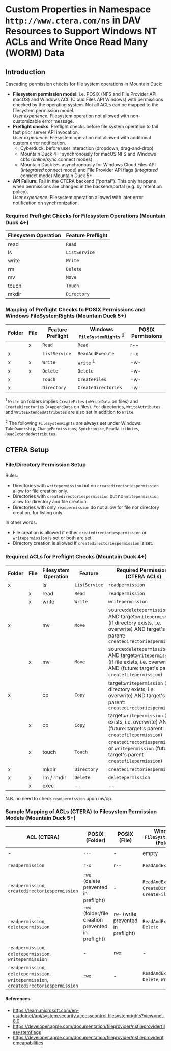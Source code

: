 # Custom Properties in Namespace `http://www.ctera.com/ns` in DAV Resources to Support Windows NT ACLs and Write Once Read Many (WORM) Data

## Introduction

Cascading permission checks for file system operations in Mountain Duck:

* **Filesystem permission model**: i.e. POSIX (NFS and File Provider API macOS) and
  Windows ACL (Cloud Files API Windows) with permissions checked by the operating system. Not all ACLs can
  be mapped to the filesystem permission model. <br/>_User experience:_ Filesystem operation not allowed with
  non-customizable error message.
* **Preflight checks**: Preflight checks before file system operation to fail fast prior server API invocation. <br/>
  _User experience:_ Filesystem operation not allowed with additional custom error notification.
  * Cyberduck: before user interaction (dropdown, drag-and-drop)
  * Mountain Duck 4+: synchronously for macOS NFS and Windows cbfs (_online_/_sync_ connect modes)
  * Mountain Duck 5+: asynchronously for Windows Cloud Files API (_Integrated_ connect mode) and File Provider API
    flags (_Integrated_ connect mode) Mountain Duck 5+
* **API Failure**: Fail in the CTERA backend ("portal"). This only happens when permissions are changed in the
  backend/portal (e.g. by retention policy).
  <br/>_User experience:_ Filesystem operation allowed with later error
  notification on synchronization.

### Required Preflight Checks for Filesystem Operations (Mountain Duck 4+)

| Filesystem Operation | Feature Preflight |
|----------------------|-------------------|
| read                 | `Read`            |
| ls                   | `ListService`     |                      
| write                | `Write`           |
| rm                   | `Delete`          |
| mv                   | `Move`            |
| touch                | `Touch`           |
| mkdir                | `Directory`       |

### Mapping of Preflight Checks to POSIX Permissions and Windows FileSystemRights (Mountain Duck 5+)

| Folder | File | Feature Preflight | Windows `FileSystemRights` <sup>2</sup> | POSIX Permissions |
|--------|------|-------------------|-----------------------------------------|-------------------|
|        | x    | `Read`            | `Read`                                  | r--               |                      
| x      |      | `ListService`     | `ReadAndExecute`                        | r-x               |                      
| x      | x    | `Write`           | `Write` <sup>1</sup>                    | -w-               |
| x      | x    | `Delete`          | `Delete`                                | -w-               |
| x      |      | `Touch`           | `CreateFiles`                           | -w-               |
| x      |      | `Directory`       | `CreateDirectories`                     | -w-               |

<sup>1</sup> `Write` on folders implies `CreateFiles` (=`WriteData` on files) and `CreateDirectories` (=`AppendData` on
files). For directories, `WriteAttributes` and `WriteExtendedAttributes` are also set in addition to `Write`.

<sup>2</sup> The following `FileSystemRights` are always set under Windows:
`TakeOwnership`, `ChangePermissions`, `Synchronize`, `ReadAttributes`, `ReadExtendedAttributes`.

## CTERA Setup

### File/Directory Permission Setup

Rules:

- Directories with `writepermission` but no `createdirectoriespermission` allow for file creation only.
- Directories with `createdirectoriespermission` but no `writepermission` allow for directory and file creation.
- Directories with only `readpermission` do not allow for file nor directory creation, for listing only.

In other words:

- File creation is allowed if either `createdirectoriespermission` or `writepermission` is set or both are set
- Directory creation is allowed if `createdirectoriespermission` is set.

### Required ACLs for Preflight Checks (Mountain Duck 4+)

| Folder | File | Filesystem Operation | Feature       | Required Permissions (CTERA ACLs)                                                                                                               |
|--------|------|----------------------|---------------|-------------------------------------------------------------------------------------------------------------------------------------------------|
| x      |      | ls                   | `ListService` | `readpermission`                                                                                                                                |
|        | x    | read                 | `Read`        | `readpermission`                                                                                                                                |                      
|        | x    | write                | `Write`       | `writepermission`                                                                                                                               |
| x      |      | mv                   | `Move`        | source:`deletepermission` AND target:`writepermission` (if directory exists, i.e. overwrite) AND target's parent: `createdirectoriespermission` |
|        | x    | mv                   | `Move`        | source:`deletepermission` AND target:`writepermission` (if file exists, i.e. overwrite) AND (future: target's parent: `createfilepermission`)   |
| x      |      | cp                   | `Copy`        | target:`writepermission` (if directory exists, i.e. overwrite) AND target's parent: `createdirectoriespermission`                               |
|        | x    | cp                   | `Copy`        | target:`writepermission` (if file exists, i.e. overwrite) AND (future: target's parent: `createfilepermission`)                                 |
|        | x    | touch                | `Touch`       | `createdirectoriespermission` or `writepermission` (future: target's parent `createfilepermission`)                                             |
| x      |      | mkdir                | `Directory`   | `createdirectoriespermission`                                                                                                                   |
| x      | x    | rm / rmdir           | `Delete`      | `deletepermission`                                                                                                                              |
|        | x    | exec                 | --            | --                                                                                                                                              |

N.B. no need to check `readpermission` upon mv/cp.

### Sample Mapping of ACLs (CTERA) to Filesystem Permission Models (Mountain Duck 5+)

| ACL (CTERA)                                                                            | POSIX (Folder)                                      | POSIX (File)                         | Windows `FileSystemRights` (Folder)                       | Windows `FileSystemRights` (File) | Example (Folder)                                                   | Example (File)                                                  |
|----------------------------------------------------------------------------------------|-----------------------------------------------------|--------------------------------------|-----------------------------------------------------------|-----------------------------------|--------------------------------------------------------------------|-----------------------------------------------------------------|
| -                                                                                      | `---`                                               | -                                    | empty                                                     | -                                 | `/ACL test (Alex Berman)/NoAccess/`                                | -                                                               |
| `readpermission`                                                                       | `r-x`                                               | `r--`                                | `ReadAndExecute`                                          | `Read`                            | `/ACL test (Alex Berman)/ReadOnly/`                                | `/ACL test (Alex Berman)/ReadOnly/ReadOnly.txt`                 |
| `readpermission`, `createdirectoriespermission`                                        | `rwx` (delete prevented in preflight)               | -                                    | `ReadAndExecute`, `CreateDirectories`, `CreateFiles` (!), | -                                 | `/WORM test (Alex Berman)/Retention Folder (no write, no delete)/` | -                                                               |
| `readpermission`, `deletepermission`                                                   | `rwx` (folder/file creation prevented in preflight) | `rw-` (write prevented in preflight) | `ReadAndExecute`,  `Delete`                               | `Read`, `Delete`                  | `/ACL test (Alex Berman)/NoCreateFolderPermission`                 | `/ACL test (Alex Berman)/NoCreateFolderPermission/trayIcon.png` |
| `readpermission`, `deletepermission`, `writepermission`                                | -                                                   | `rwx`                                | -                                                         | `Read`, `Delete`, `Write`         | -                                                                  | `/ACL test (Alex Berman)/ReadWrite/Free Access.txt`             |
| `readpermission`, `deletepermission`, `writepermission`, `createdirectoriespermission` | `rwx`                                               | -                                    | `ReadAndExecute`, `Delete`, `Write`                       | -                                 | `/ACL test (Alex Berman)/ReadWrite/`                               | -                                                               |

#### References

* https://learn.microsoft.com/en-us/dotnet/api/system.security.accesscontrol.filesystemrights?view=net-8.0
* https://developer.apple.com/documentation/fileprovider/nsfileproviderfilesystemflags
* https://developer.apple.com/documentation/fileprovider/nsfileprovideritemcapabilities
